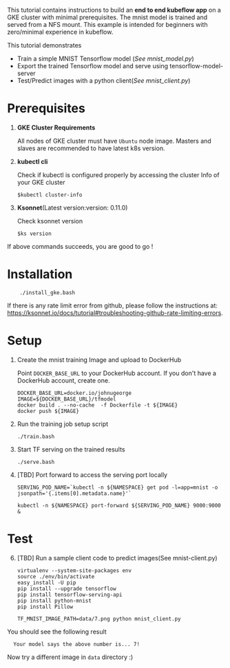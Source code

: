 This tutorial contains instructions to build an **end to end kubeflow app** on a GKE cluster with minimal prerequisites.  The mnist model is trained and served from a NFS mount.  This example is intended for beginners with zero/minimal experience in kubeflow.

This tutorial demonstrates 

* Train a simple MNIST Tensorflow model (*See mnist_model.py*)
* Export the trained Tensorflow model and serve using tensorflow-model-server
* Test/Predict images with a python client(*See mnist_client.py*)

# Prerequisites

 1. **GKE Cluster Requirements**
      
     All nodes of GKE cluster must have `Ubuntu` node image. Masters and slaves are recommended to have latest k8s version.


 2. **kubectl cli**

     Check if kubectl  is configured properly by accessing the cluster Info of your GKE cluster
          
        $kubectl cluster-info 
             
                       
 3. **Ksonnet**(Latest version:version: 0.11.0)
 
      Check ksonnet version
    
        $ks version
 

If above commands succeeds, you are good to go !

# Installation

        ./install_gke.bash

If there is any rate limit error from github, please follow the instructions at:
https://ksonnet.io/docs/tutorial#troubleshooting-github-rate-limiting-errors.

# Setup
1. Create the mnist training Image and upload to DockerHub

   Point `DOCKER_BASE_URL` to your DockerHub account. If you don't have a DockerHub account, create one.

       DOCKER_BASE_URL=docker.io/johnugeorge
       IMAGE=${DOCKER_BASE_URL}/tfmodel
       docker build . --no-cache  -f Dockerfile -t ${IMAGE}
       docker push ${IMAGE}


2. Run the training job setup script

       ./train.bash

3. Start TF serving on the trained results

       ./serve.bash

5. [TBD] Port forward to access the serving port locally

       SERVING_POD_NAME=`kubectl -n ${NAMESPACE} get pod -l=app=mnist -o jsonpath='{.items[0].metadata.name}'`

       kubectl -n ${NAMESPACE} port-forward ${SERVING_POD_NAME} 9000:9000 &

# Test
6. [TBD] Run a sample client code to predict images(See mnist-client.py)

       virtualenv --system-site-packages env
       source ./env/bin/activate 
       easy_install -U pip
       pip install --upgrade tensorflow
       pip install tensorflow-serving-api
       pip install python-mnist
       pip install Pillow

       TF_MNIST_IMAGE_PATH=data/7.png python mnist_client.py

You should see the following result

      Your model says the above number is... 7!

Now try a different image in `data` directory :)
